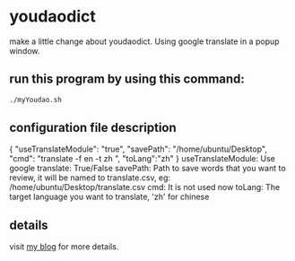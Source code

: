 # youdaodict
make a little change about youdaodict.
Using google translate in a popup window.
## run this program by using this command:
``` bash
./myYoudao.sh

```
## configuration file description
{
  "useTranslateModule": "true",
  "savePath": "/home/ubuntu/Desktop",
  "cmd": "translate -f en -t zh ",
  "toLang":"zh"
}
useTranslateModule: Use google translate: True/False
savePath: Path to save words that you want to review, it will be named to translate.csv, eg: /home/ubuntu/Desktop/translate.csv
cmd: It is not used now
toLang: The target language you want to translate, 'zh' for chinese
## details
visit [my blog](https://makeitpossible16.github.io/%E6%9C%89%E9%81%93%E5%AD%97%E5%85%B8%E4%BF%AE%E6%94%B9/ubuntu%E4%B8%8B%E5%A6%82%E4%BD%95%E4%BC%98%E9%9B%85%E5%9C%B0%E4%BD%BF%E7%94%A8%E7%BF%BB%E8%AF%91/) for more details.
